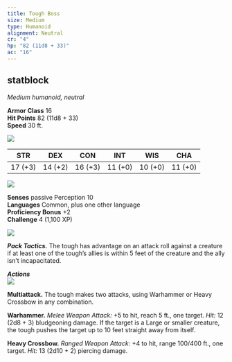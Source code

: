 ```yaml
---
title: Tough Boss
size: Medium
type: Humanoid
alignment: Neutral
cr: "4"
hp: "82 (11d8 + 33)"
ac: "16"
---
```


## statblock

_Medium humanoid, neutral_

**Armor Class** 16  
**Hit Points** 82 (11d8 + 33)  
**Speed** 30 ft.  

![](https://www.dndbeyond.com/file-attachments/0/579/stat-block-header-bar.svg)

|STR|DEX|CON|INT|WIS|CHA|
|---|---|---|---|---|---|
|17 (+3)|14 (+2)|16 (+3)|11 (+0)|10 (+0)|11 (+0)|

![](https://www.dndbeyond.com/file-attachments/0/579/stat-block-header-bar.svg)

**Senses** passive Perception 10  
**Languages** Common, plus one other language  
**Proficiency Bonus** +2  
**Challenge** 4 (1,100 XP)  

![](https://www.dndbeyond.com/file-attachments/0/579/stat-block-header-bar.svg)

***Pack Tactics.*** The tough has advantage on an attack roll against a creature if at least one of the tough’s allies is within 5 feet of the creature and the ally isn’t incapacitated.  

_**Actions**_  
![](https://www.dndbeyond.com/file-attachments/0/579/stat-block-header-bar.svg)

**Multiattack.** The tough makes two attacks, using Warhammer or Heavy Crossbow in any combination.  

**Warhammer.** _Melee Weapon Attack:_ +5 to hit, reach 5 ft., one target. _Hit:_ 12 (2d8 + 3) bludgeoning damage. If the target is a Large or smaller creature, the tough pushes the target up to 10 feet straight away from itself.  

**Heavy Crossbow.** _Ranged Weapon Attack:_ +4 to hit, range 100/400 ft., one target. _Hit:_ 13 (2d10 + 2) piercing damage.
